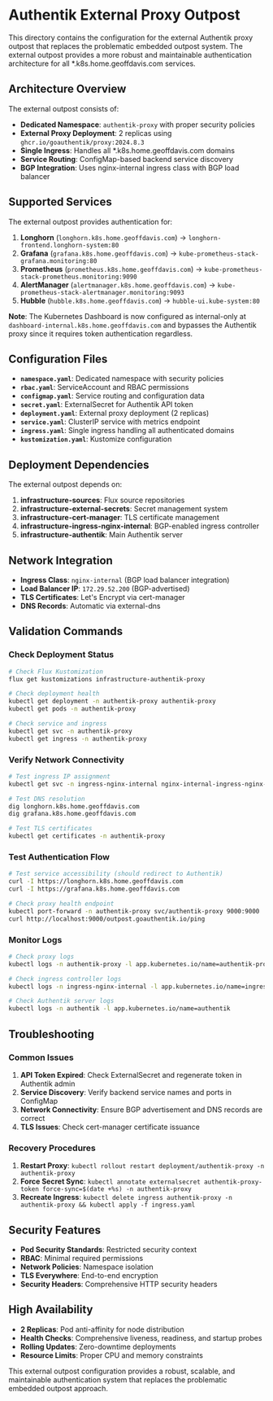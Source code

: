 # Authentik External Proxy Outpost

This directory contains the configuration for the external Authentik proxy outpost that replaces the problematic embedded outpost system. The external outpost provides a more robust and maintainable authentication architecture for all \*.k8s.home.geoffdavis.com services.

## Architecture Overview

The external outpost consists of:

- **Dedicated Namespace**: `authentik-proxy` with proper security policies
- **External Proxy Deployment**: 2 replicas using `ghcr.io/goauthentik/proxy:2024.8.3`
- **Single Ingress**: Handles all \*.k8s.home.geoffdavis.com domains
- **Service Routing**: ConfigMap-based backend service discovery
- **BGP Integration**: Uses nginx-internal ingress class with BGP load balancer

## Supported Services

The external outpost provides authentication for:

1. **Longhorn** (`longhorn.k8s.home.geoffdavis.com`) → `longhorn-frontend.longhorn-system:80`
2. **Grafana** (`grafana.k8s.home.geoffdavis.com`) → `kube-prometheus-stack-grafana.monitoring:80`
3. **Prometheus** (`prometheus.k8s.home.geoffdavis.com`) → `kube-prometheus-stack-prometheus.monitoring:9090`
4. **AlertManager** (`alertmanager.k8s.home.geoffdavis.com`) → `kube-prometheus-stack-alertmanager.monitoring:9093`
5. **Hubble** (`hubble.k8s.home.geoffdavis.com`) → `hubble-ui.kube-system:80`

**Note**: The Kubernetes Dashboard is now configured as internal-only at `dashboard-internal.k8s.home.geoffdavis.com` and bypasses the Authentik proxy since it requires token authentication regardless.

## Configuration Files

- **`namespace.yaml`**: Dedicated namespace with security policies
- **`rbac.yaml`**: ServiceAccount and RBAC permissions
- **`configmap.yaml`**: Service routing and configuration data
- **`secret.yaml`**: ExternalSecret for Authentik API token
- **`deployment.yaml`**: External proxy deployment (2 replicas)
- **`service.yaml`**: ClusterIP service with metrics endpoint
- **`ingress.yaml`**: Single ingress handling all authenticated domains
- **`kustomization.yaml`**: Kustomize configuration

## Deployment Dependencies

The external outpost depends on:

1. **infrastructure-sources**: Flux source repositories
2. **infrastructure-external-secrets**: Secret management system
3. **infrastructure-cert-manager**: TLS certificate management
4. **infrastructure-ingress-nginx-internal**: BGP-enabled ingress controller
5. **infrastructure-authentik**: Main Authentik server

## Network Integration

- **Ingress Class**: `nginx-internal` (BGP load balancer integration)
- **Load Balancer IP**: `172.29.52.200` (BGP-advertised)
- **TLS Certificates**: Let's Encrypt via cert-manager
- **DNS Records**: Automatic via external-dns

## Validation Commands

### Check Deployment Status

```bash
# Check Flux Kustomization
flux get kustomizations infrastructure-authentik-proxy

# Check deployment health
kubectl get deployment -n authentik-proxy authentik-proxy
kubectl get pods -n authentik-proxy

# Check service and ingress
kubectl get svc -n authentik-proxy
kubectl get ingress -n authentik-proxy
```

### Verify Network Connectivity

```bash
# Test ingress IP assignment
kubectl get svc -n ingress-nginx-internal nginx-internal-ingress-nginx-controller

# Test DNS resolution
dig longhorn.k8s.home.geoffdavis.com
dig grafana.k8s.home.geoffdavis.com

# Test TLS certificates
kubectl get certificates -n authentik-proxy
```

### Test Authentication Flow

```bash
# Test service accessibility (should redirect to Authentik)
curl -I https://longhorn.k8s.home.geoffdavis.com
curl -I https://grafana.k8s.home.geoffdavis.com

# Check proxy health endpoint
kubectl port-forward -n authentik-proxy svc/authentik-proxy 9000:9000
curl http://localhost:9000/outpost.goauthentik.io/ping
```

### Monitor Logs

```bash
# Check proxy logs
kubectl logs -n authentik-proxy -l app.kubernetes.io/name=authentik-proxy

# Check ingress controller logs
kubectl logs -n ingress-nginx-internal -l app.kubernetes.io/name=ingress-nginx

# Check Authentik server logs
kubectl logs -n authentik -l app.kubernetes.io/name=authentik
```

## Troubleshooting

### Common Issues

1. **API Token Expired**: Check ExternalSecret and regenerate token in Authentik admin
2. **Service Discovery**: Verify backend service names and ports in ConfigMap
3. **Network Connectivity**: Ensure BGP advertisement and DNS records are correct
4. **TLS Issues**: Check cert-manager certificate issuance

### Recovery Procedures

1. **Restart Proxy**: `kubectl rollout restart deployment/authentik-proxy -n authentik-proxy`
2. **Force Secret Sync**: `kubectl annotate externalsecret authentik-proxy-token force-sync=$(date +%s) -n authentik-proxy`
3. **Recreate Ingress**: `kubectl delete ingress authentik-proxy -n authentik-proxy && kubectl apply -f ingress.yaml`

## Security Features

- **Pod Security Standards**: Restricted security context
- **RBAC**: Minimal required permissions
- **Network Policies**: Namespace isolation
- **TLS Everywhere**: End-to-end encryption
- **Security Headers**: Comprehensive HTTP security headers

## High Availability

- **2 Replicas**: Pod anti-affinity for node distribution
- **Health Checks**: Comprehensive liveness, readiness, and startup probes
- **Rolling Updates**: Zero-downtime deployments
- **Resource Limits**: Proper CPU and memory constraints

This external outpost configuration provides a robust, scalable, and maintainable authentication system that replaces the problematic embedded outpost approach.
